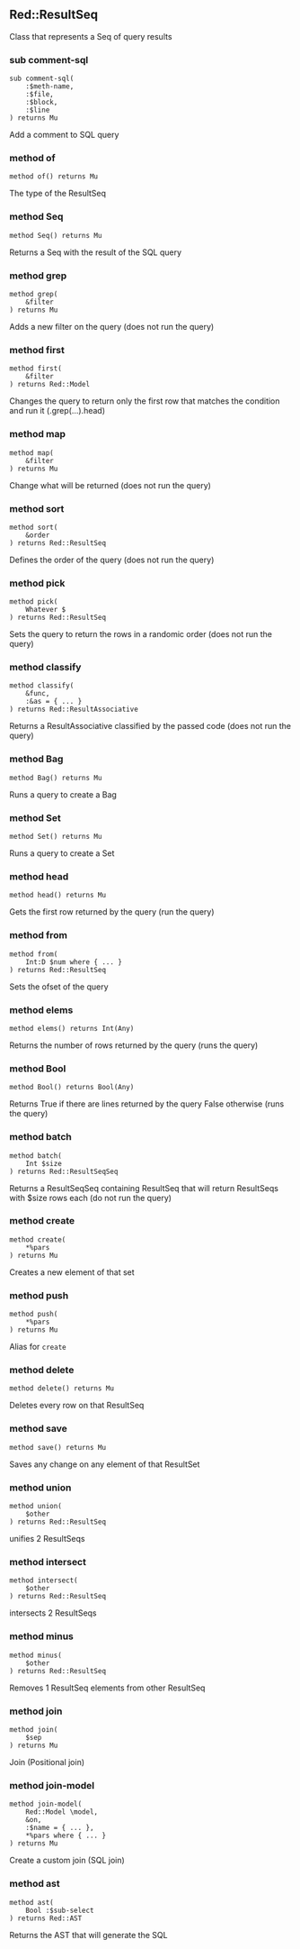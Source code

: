 Red::ResultSeq
--------------



Class that represents a Seq of query results

### sub comment-sql

```perl6
sub comment-sql(
    :$meth-name,
    :$file,
    :$block,
    :$line
) returns Mu
```

Add a comment to SQL query

### method of

```perl6
method of() returns Mu
```

The type of the ResultSeq

### method Seq

```perl6
method Seq() returns Mu
```

Returns a Seq with the result of the SQL query

### method grep

```perl6
method grep(
    &filter
) returns Mu
```

Adds a new filter on the query (does not run the query)

### method first

```perl6
method first(
    &filter
) returns Red::Model
```

Changes the query to return only the first row that matches the condition and run it (.grep(...).head)

### method map

```perl6
method map(
    &filter
) returns Mu
```

Change what will be returned (does not run the query)

### method sort

```perl6
method sort(
    &order
) returns Red::ResultSeq
```

Defines the order of the query (does not run the query)

### method pick

```perl6
method pick(
    Whatever $
) returns Red::ResultSeq
```

Sets the query to return the rows in a randomic order (does not run the query)

### method classify

```perl6
method classify(
    &func,
    :&as = { ... }
) returns Red::ResultAssociative
```

Returns a ResultAssociative classified by the passed code (does not run the query)

### method Bag

```perl6
method Bag() returns Mu
```

Runs a query to create a Bag

### method Set

```perl6
method Set() returns Mu
```

Runs a query to create a Set

### method head

```perl6
method head() returns Mu
```

Gets the first row returned by the query (run the query)

### method from

```perl6
method from(
    Int:D $num where { ... }
) returns Red::ResultSeq
```

Sets the ofset of the query

### method elems

```perl6
method elems() returns Int(Any)
```

Returns the number of rows returned by the query (runs the query)

### method Bool

```perl6
method Bool() returns Bool(Any)
```

Returns True if there are lines returned by the query False otherwise (runs the query)

### method batch

```perl6
method batch(
    Int $size
) returns Red::ResultSeqSeq
```

Returns a ResultSeqSeq containing ResultSeq that will return ResultSeqs with $size rows each (do not run the query)

### method create

```perl6
method create(
    *%pars
) returns Mu
```

Creates a new element of that set

### method push

```perl6
method push(
    *%pars
) returns Mu
```

Alias for `create`

### method delete

```perl6
method delete() returns Mu
```

Deletes every row on that ResultSeq

### method save

```perl6
method save() returns Mu
```

Saves any change on any element of that ResultSet

### method union

```perl6
method union(
    $other
) returns Red::ResultSeq
```

unifies 2 ResultSeqs

### method intersect

```perl6
method intersect(
    $other
) returns Red::ResultSeq
```

intersects 2 ResultSeqs

### method minus

```perl6
method minus(
    $other
) returns Red::ResultSeq
```

Removes 1 ResultSeq elements from other ResultSeq

### method join

```perl6
method join(
    $sep
) returns Mu
```

Join (Positional join)

### method join-model

```perl6
method join-model(
    Red::Model \model,
    &on,
    :$name = { ... },
    *%pars where { ... }
) returns Mu
```

Create a custom join (SQL join)

### method ast

```perl6
method ast(
    Bool :$sub-select
) returns Red::AST
```

Returns the AST that will generate the SQL

